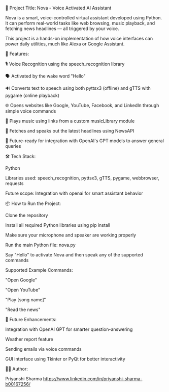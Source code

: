 🌟 Project Title: Nova - Voice Activated AI Assistant

Nova is a smart, voice-controlled virtual assistant developed using Python. It can perform real-world tasks like web browsing, music playback, and fetching news headlines — all triggered by your voice.

This project is a hands-on implementation of how voice interfaces can power daily utilities, much like Alexa or Google Assistant.

🚀 Features:

🎙️ Voice Recognition using the speech_recognition library

🗣️ Activated by the wake word "Hello"

🔊 Converts text to speech using both pyttsx3 (offline) and gTTS with pygame (online playback)

🌐 Opens websites like Google, YouTube, Facebook, and LinkedIn through simple voice commands

🎵 Plays music using links from a custom musicLibrary module

📰 Fetches and speaks out the latest headlines using NewsAPI

🤖 Future-ready for integration with OpenAI's GPT models to answer general queries

🛠️ Tech Stack:

Python

Libraries used: speech_recognition, pyttsx3, gTTS, pygame, webbrowser, requests

Future scope: Integration with openai for smart assistant behavior

📦 How to Run the Project:

Clone the repository

Install all required Python libraries using pip install

Make sure your microphone and speaker are working properly

Run the main Python file: nova.py

Say "Hello" to activate Nova and then speak any of the supported commands

Supported Example Commands:

"Open Google"

"Open YouTube"

"Play [song name]"

"Read the news"

🌱 Future Enhancements:

Integration with OpenAI GPT for smarter question-answering

Weather report feature

Sending emails via voice commands

GUI interface using Tkinter or PyQt for better interactivity

👩‍💻 Author:

Priyanshi Sharma
https://www.linkedin.com/in/priyanshi-sharma-b00167256/
